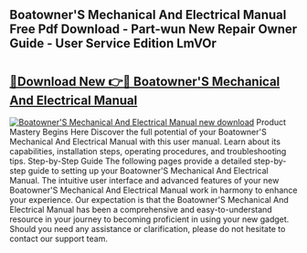 ## Boatowner'S Mechanical And Electrical Manual Free Pdf Download - Part-wun New Repair Owner Guide - User Service Edition LmVOr

# <h2><a href="http://cf16838.oget.top/?id=Boatowner%27S+Mechanical+And+Electrical+Manual">🔗Download New 👉🔴 Boatowner'S Mechanical And Electrical Manual</a></h2>

[![Boatowner'S Mechanical And Electrical Manual new download](https://i.imgur.com/5g1atiW.png)](http://cf16838.oget.top/?id=Boatowner%27S+Mechanical+And+Electrical+Manual)
Product Mastery Begins Here Discover the full potential of your Boatowner'S Mechanical And Electrical Manual with this user manual. Learn about its capabilities, installation steps, operating procedures, and troubleshooting tips. Step-by-Step Guide The following pages provide a detailed step-by-step guide to setting up your Boatowner'S Mechanical And Electrical Manual. The intuitive user interface and advanced features of your new Boatowner'S Mechanical And Electrical Manual work in harmony to enhance your experience. Our expectation is that the Boatowner'S Mechanical And Electrical Manual has been a comprehensive and easy-to-understand resource in your journey to becoming proficient in using your new gadget. Should you need any assistance or clarification, please do not hesitate to contact our support team.
